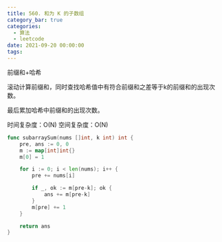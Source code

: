 ```yaml
---
title: 560. 和为 K 的子数组
category_bar: true
categories:
  - 算法
  - leetcode
date: 2021-09-20 00:00:00
tags:
---
```


前缀和+哈希

滚动计算前缀和，同时查找哈希值中有符合前缀和之差等于k的前缀和的出现次数。

最后累加哈希中前缀和的出现次数。

时间复杂度：O(N)
空间复杂度：O(N)
<!-- more -->
```Go
func subarraySum(nums []int, k int) int {
    pre, ans := 0, 0
    m := map[int]int{}
    m[0] = 1

    for i := 0; i < len(nums); i++ {
        pre += nums[i]

        if _, ok := m[pre-k]; ok {
            ans += m[pre-k]
        }
        m[pre] += 1
    }

    return ans
}
```
